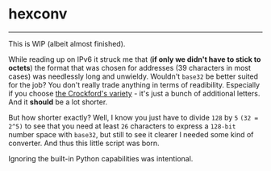 # hexconv
---
This is WIP (albeit almost finished). 

While reading up on IPv6 it struck me that (**if only we didn't have to stick to octets**) the format that was chosen for addresses (39 characters in most cases) was needlessly long and unwieldy. Wouldn't `base32` be better suited for the job? You don't really trade anything in terms of readibility. Especially if you choose [the Crockford's variety](http://www.crockford.com/wrmg/base32.html "Douglas Crockford's Base32") - it's just a bunch of additional letters. And it **should** be a lot shorter.

But how shorter exactly? Well, I know you just have to divide `128` by `5` `(32 = 2^5)` to see that you need at least `26` characters to express a `128-bit` number space with `base32`, but still to see it clearer I needed some kind of converter. And thus this little script was born.

Ignoring the built-in Python capabilities was intentional.